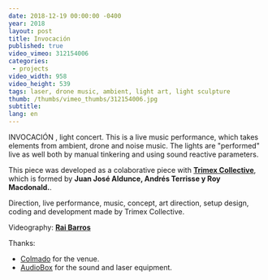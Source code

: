 ```yaml
---
date: 2018-12-19 00:00:00 -0400
year: 2018
layout: post
title: Invocación
published: true
video_vimeo: 312154006
categories:
 - projects
video_width: 958
video_height: 539
tags: laser, drone music, ambient, light art, light sculpture
thumb: /thumbs/vimeo_thumbs/312154006.jpg
subtitle:
lang: en
---
```

INVOCACIÓN , light concert. This is a live music performance, which takes elements from ambient, drone and noise music. The lights are "performed" live as well both by manual tinkering and using sound reactive parameters.

This piece was developed as a colaborative piece with [**Trimex Collective**](http://trimex.cl/), which is formed by  **Juan José Aldunce, Andrés Terrisse y Roy Macdonald.**.

Direction, live performance, music, concept, art direction, setup design, coding and development made by Trimex Collective.


Videography: [**Rai Barros**](https://www.instagram.com/rai.barros)

Thanks:
* [Colmado](https://www.instagram.com/colmadocoffee) for the venue.
* [AudioBox](audiobox.cl) for the sound and laser equipment.
